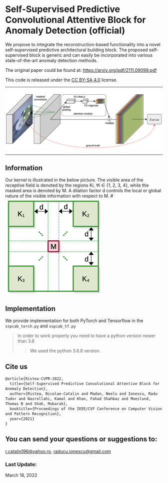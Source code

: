 #  Self-Supervised Predictive Convolutional Attentive Block for Anomaly Detection (official)                                                                                  

We propose to integrate the reconstruction-based functionality into a novel self-supervised predictive architectural building block. 
The proposed self-supervised block is generic and can easily be incorporated into various state-of-the-art anomaly detection methods.

The original paper could be found at: https://arxiv.org/pdf/2111.09099.pdf

This code is released under the [CC BY-SA 4.0](https://creativecommons.org/licenses/by-sa/4.0/) license.

-----------------------------------------

![map](resources/sspcab_all.png)

-----------------------------------------                                                                                                                                      
## Information

Our kernel is illustrated in the below picture.  The visible area of the receptive field is denoted by the regions Ki, ∀i ∈ {1, 2, 3, 4},
while the masked area is denoted by M. A dilation factor d controls the local or global nature of the visible information with respect to M.
#![map](resources/masked_kernel.png)


## Implementation

We provide implementation for both PyTorch and Tensorflow in the ``sspcab_torch.py`` and ``sspcab_tf.py``

> In order to work properly you need to have a python version newer than 3.6
>> We used the python 3.6.8 version.


## Cite us
```
@article{Ristea-CVPR-2022,
  title={Self-Supervised Predictive Convolutional Attentive Block for Anomaly Detection},
  author={Ristea, Nicolae-Catalin and Madan, Neelu and Ionescu, Radu Tudor and Nasrollahi, Kamal and Khan, Fahad Shahbaz and Moeslund, Thomas B and Shah, Mubarak},
  booktitle={Proceedings of the IEEE/CVF Conference on Computer Vision and Pattern Recognition},
  year={2021}
}
```
## You can send your questions or suggestions to: 
r.catalin196@yahoo.ro, raducu.ionescu@gmail.com

### Last Update:
March 18, 2022 



